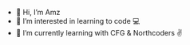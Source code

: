 - 👋 Hi, I’m Amz
- 👀 I’m interested in learning to code 💻
- 🌱 I’m currently learning with CFG & Northcoders ✌️

<!---
AmyYukiBlip/AmyYukiBlip is a ✨ special ✨ repository because its `README.md` (this file) appears on your GitHub profile.
You can click the Preview link to take a look at your changes.
--->
